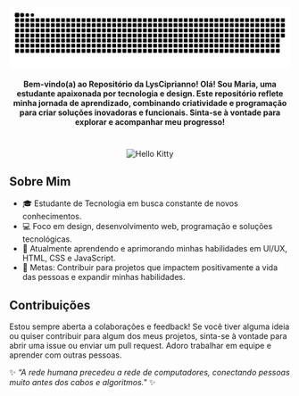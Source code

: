 <picture align="center">
<source media="(prefers-color-scheme: dark)" srcset="https://raw.githubusercontent.com/lysciprianno/lysciprianno/output/github-contribution-grid-snake-dark.svg">
<source media="(prefers-color-scheme: light)" srcset="https://raw.githubusercontent.com/lysciprianno/lysciprianno/output/github-contribution-grid-snake-dark.svg">
<img align="center" alt="github contribution grid snake animation" src="https://raw.githubusercontent.com/lysciprianno/lysciprianno/output/github-contribution-grid-snake.svg">
</picture>

<div align="center">
  <h4>Bem-vindo(a) ao Repositório da LysCiprianno!
Olá! Sou Maria, uma estudante apaixonada por tecnologia e design. Este repositório reflete minha jornada de aprendizado, combinando criatividade e programação para criar soluções inovadoras e funcionais. Sinta-se à vontade para explorar e acompanhar meu progresso!<h1/>
</div>

<div align="center">
  <img src="https://media.tenor.com/TOAYvUEsFQMAAAAi/hello-kitty.gif" alt="Hello Kitty">
</div>

## Sobre Mim
- 🎓 Estudante de Tecnologia em busca constante de novos conhecimentos.
- 💻 Foco em design, desenvolvimento web, programação e soluções tecnológicas.
- 🌱 Atualmente aprendendo e aprimorando minhas habilidades em UI/UX, HTML, CSS e JavaScript.
- 🎯 Metas: Contribuir para projetos que impactem positivamente a vida das pessoas e expandir minhas habilidades.
## Contribuições
Estou sempre aberta a colaborações e feedback! Se você tiver alguma ideia ou quiser contribuir para algum dos meus projetos, sinta-se à vontade para abrir uma issue ou enviar um pull request. Adoro trabalhar em equipe e aprender com outras pessoas.

✨ _“A rede humana precedeu a rede de computadores, conectando pessoas muito antes dos cabos e algoritmos."_ ✨
